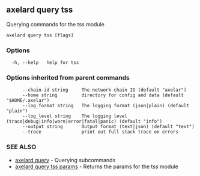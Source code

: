 ## axelard query tss

Querying commands for the tss module

```
axelard query tss [flags]
```

### Options

```
  -h, --help   help for tss
```

### Options inherited from parent commands

```
      --chain-id string     The network chain ID (default "axelar")
      --home string         directory for config and data (default "$HOME/.axelar")
      --log_format string   The logging format (json|plain) (default "plain")
      --log_level string    The logging level (trace|debug|info|warn|error|fatal|panic) (default "info")
      --output string       Output format (text|json) (default "text")
      --trace               print out full stack trace on errors
```

### SEE ALSO

* [axelard query](axelard_query.md)	 - Querying subcommands
* [axelard query tss params](axelard_query_tss_params.md)	 - Returns the params for the tss module

